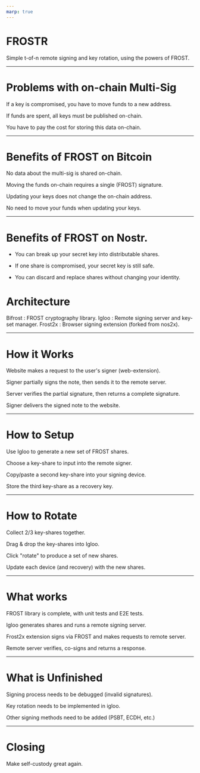 ```yaml
---
marp: true
---
```


# FROSTR

Simple t-of-n remote signing and key rotation, using the powers of FROST.

---

# Problems with on-chain Multi-Sig

If a key is compromised, you have to move funds to a new address.

If funds are spent, all keys must be published on-chain.

You have to pay the cost for storing this data on-chain.

---

# Benefits of FROST on Bitcoin

No data about the multi-sig is shared on-chain.

Moving the funds on-chain requires a single (FROST) signature.

Updating your keys does not change the on-chain address.

No need to move your funds when updating your keys.

---

# Benefits of FROST on Nostr.

* You can break up your secret key into distributable shares.

* If one share is compromised, your secret key is still safe.

* You can discard and replace shares without changing your identity.

# Architecture

Bifrost : FROST cryptography library.
Igloo   : Remote signing server and key-set manager.
Frost2x : Browser signing extension (forked from nos2x).

---

# How it Works

Website makes a request to the user's signer (web-extension).

Signer partially signs the note, then sends it to the remote server.

Server verifies the partial signature, then returns a complete signature.

Signer delivers the signed note to the website.

---

# How to Setup

Use Igloo to generate a new set of FROST shares.

Choose a key-share to input into the remote signer.

Copy/paste a second key-share into your signing device.

Store the third key-share as a recovery key.

---

# How to Rotate

Collect 2/3 key-shares together.

Drag & drop the key-shares into Igloo.

Click "rotate" to produce a set of new shares.

Update each device (and recovery) with the new shares.

---

# What works

FROST library is complete, with unit tests and E2E tests.

Igloo generates shares and runs a remote signing server.

Frost2x extension signs via FROST and makes requests to remote server.

Remote server verifies, co-signs and returns a response.

---

# What is Unfinished

Signing process needs to be debugged (invalid signatures).

Key rotation needs to be implemented in igloo.

Other signing methods need to be added (PSBT, ECDH, etc.)

---

# Closing

Make self-custody great again.